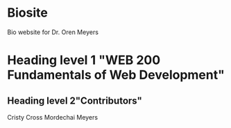 # Biosite
Bio website for Dr. Oren Meyers
# Heading level 1 "WEB 200 Fundamentals of Web Development"
## Heading level 2"Contributors"
Cristy Cross
Mordechai Meyers

